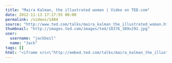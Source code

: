 ```yaml
---
title: "Maira Kalman, the illustrated woman | Video on TED.com"
date: 2012-11-13 17:17:55 00:00
permalink: /videos/1484
source: "http://www.ted.com/talks/maira_kalman_the_illustrated_woman.html"
thumbnail: "http://images.ted.com/images/ted/18376_389x292.jpg"
user:
  username: "jackbeil"
  name: "Jack"
tags: []
html: "<iframe src=\"http://embed.ted.com/talks/maira_kalman_the_illustrated_woman.html\" width=\"560\" height=\"315\" frameborder=\"0\" scrolling=\"no\" webkitAllowFullScreen mozallowfullscreen allowFullScreen></iframe>"
---
```


